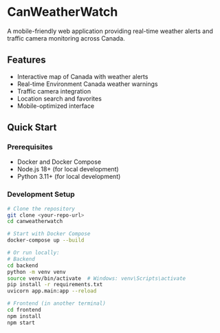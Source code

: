 # CanWeatherWatch

A mobile-friendly web application providing real-time weather alerts and traffic camera monitoring across Canada.

## Features
- Interactive map of Canada with weather alerts
- Real-time Environment Canada weather warnings
- Traffic camera integration
- Location search and favorites
- Mobile-optimized interface

## Quick Start

### Prerequisites
- Docker and Docker Compose
- Node.js 18+ (for local development)
- Python 3.11+ (for local development)

### Development Setup
```bash
# Clone the repository
git clone <your-repo-url>
cd canweatherwatch

# Start with Docker Compose
docker-compose up --build

# Or run locally:
# Backend
cd backend
python -m venv venv
source venv/bin/activate  # Windows: venv\Scripts\activate
pip install -r requirements.txt
uvicorn app.main:app --reload

# Frontend (in another terminal)
cd frontend
npm install
npm start